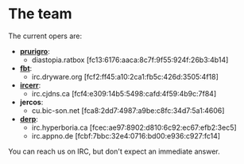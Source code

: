 The team
========

The current opers are:

- **[prurigro]**:
  - diastopia.ratbox [fc13:6176:aaca:8c7f:9f55:924f:26b3:4b14]
- **[fbt]**:
  - irc.dryware.org [fcf2:ff45:a10:2ca1:fb5c:426d:3505:4f18]
- **[ircerr]**:
  - irc.cjdns.ca [fcf4:e309:14b5:5498:cafd:4f59:4b9c:7f84]
- **jercos**:
  - cu.bic-son.net [fca8:2dd7:4987:a9be:c8fc:34d7:5a1:4606]
- **[derp]**:
  - irc.hyperboria.ca [fcec:ae97:8902:d810:6c92:ec67:efb2:3ec5]
  - irc.appno.de [fcbf:7bbc:32e4:0716:bd00:e936:c927:fc14]



You can reach us on IRC, but don't expect an immediate answer.

[fbt]: http://dryware.org
[derp]: https://keybase.io/dansup
[ircerr]: http://h.ircerr.ca
[prurigro]: https://github.com/prurigro
